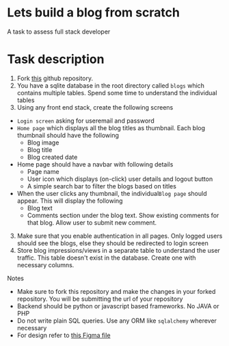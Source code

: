# Lets build a blog from scratch
A task to assess full stack developer


# Task description
1. Fork [this](https://github.com/fellowdatascientist/blog-exercise) github repository. 
1. You have a sqlite database in the root directory called `blogs` which contains multiple tables. Spend some time to understand the individual tables
2. Using any front end stack, create the following screens
  - `Login screen` asking for useremail and password
  - `Home page` which displays all the blog titles as thumbnail. Each blog thumbnail should have the following
     - Blog image
     - Blog title
     - Blog created date
  - Home page should have a navbar with following details
    - Page name
    - User icon which displays (on-click) user details and logout button 
    - A simple search bar to filter the blogs based on titles
  - When the user clicks any thumbnail, the individual`Blog page` should appear. This will display the following
    - Blog text
    - Comments section under the blog text. Show existing comments for that blog. Allow user to submit new comment.
3. Make sure that you enable authentication in all pages. Only logged users should see the blogs, else they should be redirected to login screen
4. Store blog impressions/views in a separate table to understand the user traffic. This table doesn't exist in the database. Create one with necessary columns. 

Notes
- Make sure to fork this repository and make the changes in your forked repository. You will be submitting the url of your repository
- Backend should be python or javascript based frameworks. No JAVA or PHP
- Do not write plain SQL queries. Use any ORM like `sqlalchemy` wherever necessary
- For design refer to [this Figma file](https://www.figma.com/design/AshwNmcthO0ejWH92xPgQc/Free-Blog-Template--%7C-Modern-%26-Creative-design-(Community)?node-id=1-2&m=dev&t=fEU7MXuNhogORBY2-1)
